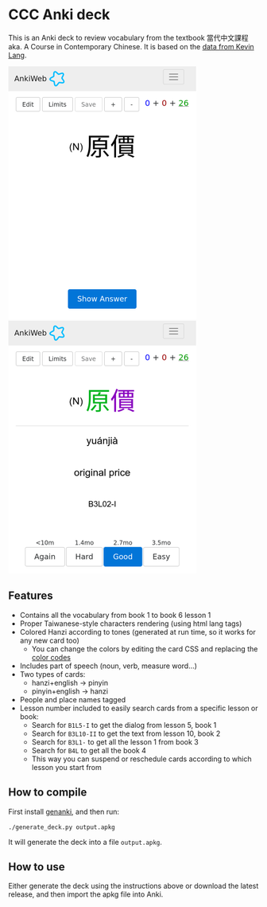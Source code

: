 # CCC Anki deck

This is an Anki deck to review vocabulary from the textbook 當代中文課程 aka. A Course in Contemporary Chinese. It is based on the [data from Kevin Lang](https://github.com/kevinlang/ccc-flashcards).

![Sample question screenshot](question.png)
![Sample answer screenshot](answer.png)

## Features

* Contains all the vocabulary from book 1 to book 6 lesson 1
* Proper Taiwanese-style characters rendering (using html lang tags)
* Colored Hanzi according to tones (generated at run time, so it works for any new card too)
  * You can change the colors by editing the card CSS and replacing the [color codes](https://en.wikipedia.org/wiki/Web_colors)
* Includes part of speech (noun, verb, measure word…)
* Two types of cards:
  * hanzi+english → pinyin
  * pinyin+english → hanzi
* People and place names tagged
* Lesson number included to easily search cards from a specific lesson or book:
  * Search for `B1L5-I` to get the dialog from lesson 5, book 1
  * Search for `B3L10-II` to get the text from lesson 10, book 2
  * Search for `B3L1-` to get all the lesson 1 from book 3
  * Search for `B4L` to get all the book 4
  * This way you can suspend or reschedule cards according to which lesson you start from

## How to compile

First install [genanki](https://github.com/kerrickstaley/genanki), and then run:
```
./generate_deck.py output.apkg
```
It will generate the deck into a file `output.apkg`.

## How to use

Either generate the deck using the instructions above or download the latest release, and then import the apkg file into Anki.
